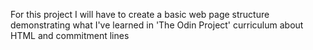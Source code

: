 For this project I will have to create a basic web page structure demonstrating what I've learned in 'The Odin Project' curriculum about HTML and commitment lines